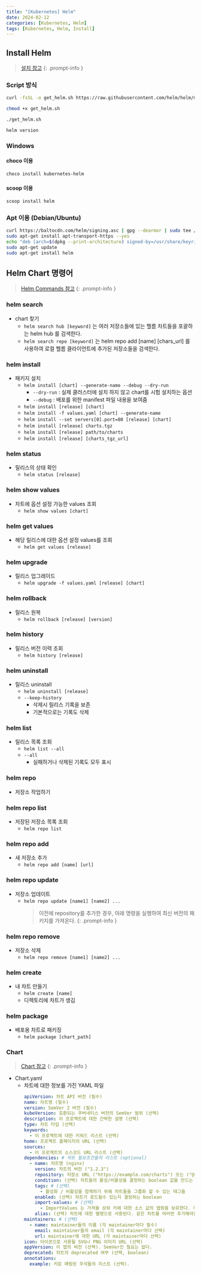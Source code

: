 ```yaml
---
title: "[Kubernetes] Helm"
date: 2024-02-12
categories: [Kubernetes, Helm]
tags: [Kubernetes, Helm, Install]
---
```


## Install Helm

> [설치 참고](https://helm.sh/docs/intro/install/)
{: .prompt-info }

### Script 방식

```bash
curl -fsSL -o get_helm.sh https://raw.githubusercontent.com/helm/helm/main/scripts/get-helm-3

chmod +x get_helm.sh

./get_helm.sh

helm version
```

### Windows

#### choco 이용

```bash
choco install kubernetes-helm
```

#### scoop 이용

```bash
scoop install helm
```

### Apt 이용 (Debian/Ubuntu)

```bash
curl https://baltocdn.com/helm/signing.asc | gpg --dearmor | sudo tee /usr/share/keyrings/helm.gpg > /dev/null
sudo apt-get install apt-transport-https --yes
echo "deb [arch=$(dpkg --print-architecture) signed-by=/usr/share/keyrings/helm.gpg] https://baltocdn.com/helm/stable/debian/ all main" | sudo tee /etc/apt/sources.list.d/helm-stable-debian.list
sudo apt-get update
sudo apt-get install helm
```

## Helm Chart 명령어

> [Helm Commands 참고](https://helm.sh/ko/docs/helm/)
{: .prompt-info }

### helm search

- chart 찾기
    - `helm search hub [keyword]` 는 여러 저장소들에 있는 헬름 차트들을 포괄하는 helm hub 를 검색한다.
    - `helm search repo [keyword]` 는 helm repo add [name] [chars_url] 를 사용하여 로컬 헬름 클라이언트에 추가된 저장소들을 검색한다.

### helm install

- 패키지 설치
    - `helm install [chart] --generate-name --debug --dry-run`
        - `--dry-run` : 실제 클러스터에 설치 하지 않고 chart를 시험 설치하는 옵션
        - `--debug` : 배포를 위한 manifest 파일 내용을 보여줌
    - `helm install [release] [chart]`
    - `helm install -f values.yaml [chart] --generate-name`
    - `helm install --set servers[0].port=80 [release] [chart]`
    - `helm install [release] charts.tgz`
    - `helm install [release] path/to/charts`
    - `helm install [release] [charts_tgz_url]`

### helm status

- 릴리스의 상태 확인
    - `helm status [release]`

### helm show values

- 차트에 옵션 설정 가능한 values 조회
    - `helm show values [chart]`

### helm get values

- 해당 릴리스에 대한 옵션 설정 values를 조회
    - `helm get values [release]`

### helm upgrade

- 릴리스 업그레이드
    - `helm upgrade -f values.yaml [release] [chart]`

### helm rollback

- 릴리스 원복
    - `helm rollback [release] [version]`

### helm history

- 릴리스 버전 이력 조회
    - `helm history [release]`

### helm uninstall

- 릴리스 uninstall
    - `helm uninstall [release]`
    - `--keep-history`
        - 삭제시 릴리스 기록을 보존
        - 기본적으로는 기록도 삭제

### helm list

- 릴리스 목록 조회
    - `helm list --all`
    - `--all`
        - 실패하거나 삭제된 기록도 모두 표시

### helm repo

- 저장소 작업하기

### helm repo list

- 저장된 저장소 목록 조회
    - `helm repo list`

### helm repo add

- 새 저장소 추가
    - `helm repo add [name] [url]`

### helm repo update

- 저장소 업데이트
    - `helm repo update [name1] [name2] ...`
        > 이전에 repository를 추가한 경우, 아래 명령을 실행하여 최신 버전의 패키지를 가져온다.
        {: .prompt-info }

### helm repo remove

- 저장소 삭제
    - `helm repo remove [name1] [name2] ...`

### helm create

- 내 차트 만들기
    - `helm create [name]`
    - 디렉토리에 차트가 생김

### helm package

- 배포용 차트로 패키징
    - `helm package [chart_path]`

### Chart

> [Chart 참고](https://helm.sh/ko/docs/topics/charts/)
{: .prompt-info }

- Chart.yaml
    - 차트에 대한 정보를 가진 YAML 파일
        ```yaml
        apiVersion: 차트 API 버전 (필수)
        name: 차트명 (필수)
        version: SemVer 2 버전 (필수)
        kubeVersion: 호환되는 쿠버네티스 버전의 SemVer 범위 (선택)
        description: 이 프로젝트에 대한 간략한 설명 (선택)
        type: 차트 타입 (선택)
        keywords:
          - 이 프로젝트에 대한 키워드 리스트 (선택)
        home: 프로젝트 홈페이지의 URL (선택)
        sources:
          - 이 프로젝트의 소스코드 URL 리스트 (선택)
        dependencies: # 차트 필요조건들의 리스트 (optional)
          - name: 차트명 (nginx)
            version: 차트의 버전 ("1.2.3")
            repository: 저장소 URL ("https://example.com/charts") 또는 ("@repo-name")
            condition: (선택) 차트들의 활성/비활성을 결정하는 boolean 값을 만드는 yaml 경로 (예시: subchart1.enabled)
            tags: # (선택)
              - 활성화 / 비활성을 함께하기 위해 차트들을 그룹화 할 수 있는 태그들
            enabled: (선택) 차트가 로드될수 있는지 결정하는 boolean
            import-values: # (선택)
              - ImportValues 는 가져올 상위 키에 대한 소스 값의 맵핑을 보유한다. 각 항목은 문자열이거나 하위 / 상위 하위 목록 항목 쌍일 수 있다.
            alias: (선택) 차트에 대한 별명으로 사용된다. 같은 차트를 여러번 추가해야할때 유용하다.
        maintainers: # (선택)
          - name: maintainer들의 이름 (각 maintainer마다 필수)
            email: maintainer들의 email (각 maintainer마다 선택)
            url: maintainer에 대한 URL (각 maintainer마다 선택)
        icon: 아이콘으로 사용될 SVG나 PNG 이미지 URL (선택)
        appVersion: 이 앱의 버전 (선택). SemVer인 필요는 없다.
        deprecated: 차트의 deprecated 여부 (선택, boolean)
        annotations:
          example: 키로 매핑된 주석들의 리스트 (선택).
        ```